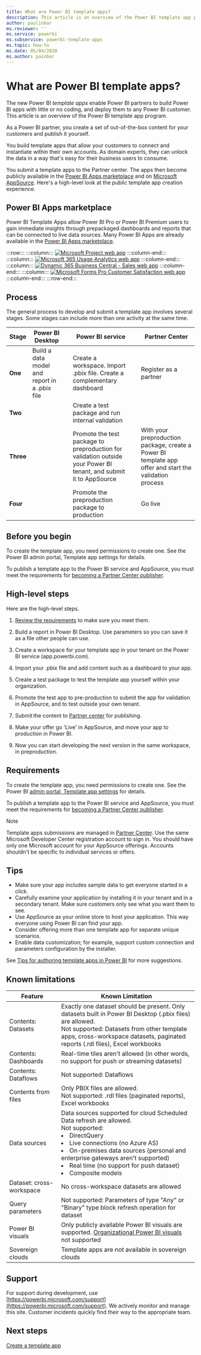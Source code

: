 ```yaml
---
title: What are Power BI template apps?
description: This article is an overview of the Power BI template app program. Learn how to build Power BI apps with little or no coding, and deploy them to any Power BI customer.  
author: paulinbar
ms.reviewer: ''
ms.service: powerbi
ms.subservice: powerbi-template-apps
ms.topic: how-to
ms.date: 05/04/2020
ms.author: painbar
---
```


# What are Power BI template apps?

The new Power BI *template apps* enable Power BI partners to build Power BI apps with little or no coding, and deploy them to any Power BI customer.  This article is an overview of the Power BI template app program.

As a Power BI partner, you create a set of out-of-the-box content for your customers and publish it yourself.  

You build template apps that allow your customers to connect and instantiate within their own accounts. As domain experts, they can unlock the data in a way that's easy for their business users to consume.  

You submit a template apps to the Partner center. The apps then become publicly available in the [Power BI Apps marketplace](https://app.powerbi.com/getdata/services) and on [Microsoft AppSource](https://appsource.microsoft.com/?product=power-bi). Here's a high-level look at the public template app creation experience.

## Power BI Apps marketplace

Power BI Template Apps allow Power BI Pro or Power BI Premium users to gain immediate insights through prepackaged dashboards and reports that can be connected to live data sources. Many Power BI Apps are already available in the [Power BI Apps marketplace](https://app.powerbi.com/getdata/services).

:::row:::
    :::column:::
        [![Microsoft Project web app](./media/service-template-apps-overview/project-web.png)](https://app.powerbi.com/groups/me/getapps/services/pbi_msprojectonline.pbi-microsoftprojectwebapp)
    :::column-end:::
    :::column:::
        [![Microsoft 365 Usage Analytics web app](./media/service-template-apps-overview/microsoft365-usage-analytics.png)](https://app.powerbi.com/groups/me/getapps/services/cia_microsoft365.microsoft-365-usage-analytics)
    :::column-end:::
    :::column:::
        [![Dynamic 365 Business Central - Sales web app](./media/service-template-apps-overview/dynamics-sales.png)](https://app.powerbi.com/groups/me/getapps/services/microsoftdynsmb.businesscentral_sales)
    :::column-end:::
    :::column:::
        [![Microsoft Forms Pro Customer Satisfaction web app](./media/service-template-apps-overview/forms-pro.png)](https://app.powerbi.com/groups/me/getapps/services/msfp.formsprocustomersatisfaction)
    :::column-end:::
:::row-end:::

## Process
The general process to develop and submit a template app involves several stages. Some stages can include more than one activity at the same time.


| Stage | Power BI Desktop |  |Power BI service  |  |Partner Center  |
|---|--------|--|---------|---------|---------|
| **One** | Build a data model and report in a .pbix file |  | Create a workspace. Import .pbix file. Create a complementary dashboard  |  | Register as a partner |
| **Two** |  |  | Create a test package and run internal validation        |  | |
| **Three** | |  | Promote the test package to preproduction for validation outside your Power BI tenant, and submit it to AppSource  |  | With your preproduction package, create a Power BI template app offer and start the validation process |
| **Four** | |  | Promote the preproduction package to production |  | Go live |

## Before you begin

To create the template app, you need permissions to create one. See the Power BI admin portal, Template app settings for details. 

To publish a template app to the Power BI service and AppSource, you must meet the requirements for [becoming a Partner Center publisher](/azure/marketplace/become-publisher).
 
## High-level steps

Here are the high-level steps. 

1. [Review the requirements](#requirements) to make sure you meet them. 

2. Build a report in Power BI Desktop. Use parameters so you can save it as a file other people can use. 

3. Create a workspace for your template app in your tenant on the Power BI service (app.powerbi.com). 

4. Import your .pbix file and add content such as a dashboard to your app. 

5. Create a test package to test the template app yourself within your organization. 

6. Promote the test app to pre-production to submit the app for validation in AppSource, and to test outside your own tenant. 

7. Submit the content to [Partner center](/azure/marketplace/partner-center-portal/create-power-bi-app-offer) for publishing. 

8. Make your offer go 'Live' in AppSource, and move your app to production in Power BI.

9. Now you can start developing the next version in the same workspace, in preproduction. 

## Requirements

To create the template app, you need permissions to create one. See the Power BI [admin portal, Template app settings](../admin/service-admin-portal.md#template-apps-settings) for details.

To publish a template app to the Power BI service and AppSource, you must meet the requirements for [becoming a Partner Center publisher](/azure/marketplace/become-publisher).
 > [!NOTE] 
 > Template apps submissions are managed in [Partner Center](/azure/marketplace/partner-center-portal/create-power-bi-app-offer). Use the same Microsoft Developer Center registration account to sign in. You should have only one Microsoft account for your AppSource offerings. Accounts shouldn't be specific to individual services or offers.

## Tips 

- Make sure your app includes sample data to get everyone started in a click. 
- Carefully examine your application by installing it in your tenant and in a secondary tenant. Make sure customers only see what you want them to see. 
- Use AppSource as your online store to host your application. This way everyone using Power BI can find your app. 
- Consider offering more than one template app for separate unique scenarios. 
- Enable data customization; for example, support custom connection and parameters configuration by the installer.

See [Tips for authoring template apps in Power BI](service-template-apps-tips.md) for more suggestions.

## Known limitations

| Feature | Known Limitation |
|---------|---------|
|Contents:  Datasets   | Exactly one dataset should be present. Only datasets built in Power BI Desktop (.pbix files) are allowed. <br>Not supported: Datasets from other template apps, cross-workspace datasets, paginated reports (.rdl files), Excel workbooks |
|Contents: Dashboards | Real-time tiles aren't allowed (in other words, no support for push or streaming datasets) |
|Contents: Dataflows | Not supported: Dataflows |
|Contents from files | Only PBIX files are allowed. <br>Not supported: .rdl files (paginated reports), Excel workbooks   |
| Data sources | Data sources supported for cloud Scheduled Data refresh are allowed. <br>Not supported: <li> DirectQuery</li><li>Live connections (no Azure AS)</li> <li>On-premises data sources (personal and enterprise gateways aren't supported)</li> <li>Real time (no support for push dataset)</li> <li>Composite models</li></ul> |
| Dataset: cross-workspace | No cross-workspace datasets are allowed  |
| Query parameters | Not supported: Parameters of type "Any" or "Binary" type block refresh operation for dataset |
| Power BI visuals | Only publicly available Power BI visuals are supported. [Organizational Power BI visuals](../developer/visuals/power-bi-custom-visuals-organization.md) not supported |
| Sovereign clouds | Template apps are not available in sovereign clouds |

## Support
For support during development, use [https://powerbi.microsoft.com/support](https://powerbi.microsoft.com/support). We actively monitor and manage this site. Customer incidents quickly find their way to the appropriate team.

## Next steps

[Create a template app](service-template-apps-create.md)